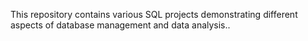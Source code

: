 This repository contains various SQL projects demonstrating different aspects of database management and data analysis..
